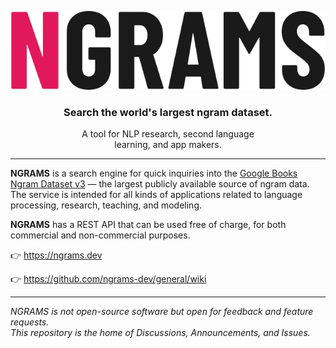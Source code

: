 <div align="center">

![NGRAMS logo](/images/logo.min.svg)

### Search the world's largest ngram dataset.

A tool for NLP research, second language<br>learning, and app makers.

</div>

---

**NGRAMS** is a search engine for quick inquiries into the [Google Books Ngram Dataset v3](https://storage.googleapis.com/books/ngrams/books/datasetsv3.html) — the largest publicly available source of ngram data. The service is intended for all kinds of applications related to language processing, research, teaching, and modeling.

**NGRAMS** has a REST API that can be used free of charge, for both commercial and non-commercial purposes.

:point_right: https://ngrams.dev

:point_right: https://github.com/ngrams-dev/general/wiki

---

_NGRAMS is not open-source software but open for feedback and feature requests._ \
_This repository is the home of Discussions, Announcements, and Issues._
